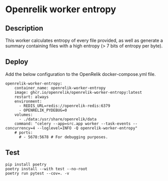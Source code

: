 <!--
README for the OpenRelik Worker Template

This file provides instructions on how to use this template to create a new OpenRelik worker.
The placeholder `entropy` needs to be replaced with the actual name of your worker.
The `bootstrap.sh` script is designed to help with this process.
-->

# Openrelik worker entropy
## Description

This worker calculates entropy of every file provided, as well as generate
a summary containing files with a high entropy (> 7 bits of entropy per byte).

## Deploy
Add the below configuration to the OpenRelik docker-compose.yml file.

```
openrelik-worker-entropy:
    container_name: openrelik-worker-entropy
    image: ghcr.io/openrelik/openrelik-worker-entropy:latest
    restart: always
    environment:
      - REDIS_URL=redis://openrelik-redis:6379
      - OPENRELIK_PYDEBUG=0
    volumes:
      - ./data:/usr/share/openrelik/data
    command: "celery --app=src.app worker --task-events --concurrency=4 --loglevel=INFO -Q openrelik-worker-entropy"
    # ports:
      # - 5678:5678 # For debugging purposes.
```

## Test
```
pip install poetry
poetry install --with test --no-root
poetry run pytest --cov=. -v
```
